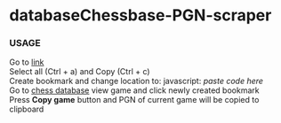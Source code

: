 # databaseChessbase-PGN-scraper

### USAGE
Go to [link](https://raw.githubusercontent.com/shtayerc/chess24-PGN-scraper/master/main.js)  
Select all (Ctrl + a)  and Copy (Ctrl + c)  
Create bookmark and change location to:  javascript: _paste code here_  
Go to [chess database](https://chess24.com) view game and click newly created bookmark  
Press **Copy game** button and PGN of current game will be copied to clipboard  

